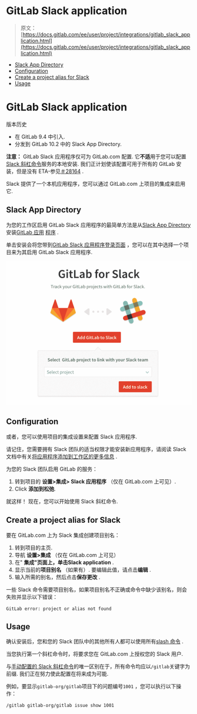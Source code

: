 # GitLab Slack application

> 原文：[https://docs.gitlab.com/ee/user/project/integrations/gitlab_slack_application.html](https://docs.gitlab.com/ee/user/project/integrations/gitlab_slack_application.html)

*   [Slack App Directory](#slack-app-directory)
*   [Configuration](#configuration)
*   [Create a project alias for Slack](#create-a-project-alias-for-slack)
*   [Usage](#usage)

# GitLab Slack application[](#gitlab-slack-application-free-only "Permalink")

版本历史

*   在 GitLab 9.4 中引入.
*   分发到 GitLab 10.2 中的 Slack App Directory.

**注意：** GitLab Slack 应用程序仅可为 GitLab.com 配置. 它**不适**用于您可以配置[Slack 斜杠命令](slack_slash_commands.html)服务的本地安装. 我们正计划使该配置可用于所有的 GitLab 安装，但是没有 ETA-参见[＃28164](https://gitlab.com/gitlab-org/gitlab/-/issues/28164) .

Slack 提供了一个本机应用程序，您可以通过 GitLab.com 上项目的集成来启用它.

## Slack App Directory[](#slack-app-directory "Permalink")

为您的工作区启用 GitLab Slack 应用程序的最简单方法是从[Slack App Directory](https://slack.com/apps)安装[GitLab 应用](https://slack-platform.slack.com/apps/A676ADMV5-gitlab) [程序](https://slack.com/apps) .

单击安装会将您带到[GitLab Slack 应用程序登录页面](https://gitlab.com/profile/slack/edit) ，您可以在其中选择一个项目来为其启用 GitLab Slack 应用程序.

[![GitLab Slack application landing page](img/618f6f4ba2a434609a1a9de7a9725e49.png)](img/gitlab_slack_app_landing_page.png)

## Configuration[](#configuration "Permalink")

或者，您可以使用项目的集成设置来配置 Slack 应用程序.

请记住，您需要拥有 Slack 团队的适当权限才能安装新应用程序，请阅读 Slack 文档中有关[将应用程序添加到工作区的更多信息](https://slack.com/help/articles/202035138-Add-an-app-to-your-workspace) .

为您的 Slack 团队启用 GitLab 的服务：

1.  转到项目的 **设置>集成> Slack 应用程序** （仅在 GitLab.com 上可见）.
2.  Click **添加到松弛**.

就这样！ 现在，您可以开始使用 Slack 斜杠命令.

## Create a project alias for Slack[](#create-a-project-alias-for-slack "Permalink")

要在 GitLab.com 上为 Slack 集成创建项目别名：

1.  转到项目的主页.
2.  导航 **设置>集成** （仅在 GitLab.com 上可见）
3.  在" **集成"**页面上，单击**Slack application** .
4.  显示当前的**项目别名** （如果有）. 要编辑此值，请点击**编辑** .
5.  输入所需的别名，然后点击**保存更改** .

一些 Slack 命令需要项目别名，如果项目别名不正确或命令中缺少该别名，则会失败并显示以下错误：

```
GitLab error: project or alias not found 
```

## Usage[](#usage "Permalink")

确认安装后，您和您的 Slack 团队中的其他所有人都可以使用所有[slash 命令](../../../integration/slash_commands.html) .

当您执行第一个斜杠命令时，将要求您在 GitLab.com 上授权您的 Slack 用户.

与[手动配置的 Slack 斜杠命令](slack_slash_commands.html)的唯一区别在于，所有命令均应以`/gitlab`关键字为前缀. 我们正在努力使此配置在将来成为可能.

例如，要显示`gitlab-org/gitlab`项目下的问题编号`1001` ，您可以执行以下操作：

```
/gitlab gitlab-org/gitlab issue show 1001 
```